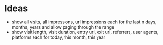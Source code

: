 # Ideas

- show all visits, all impressions, url impressions each for the last n days, months, years and allow paging through the range
- show visit length, visit duration, entry url, exit url, referrers, user agents, platforms each for today, this month, this year